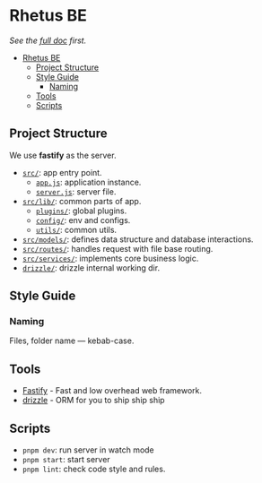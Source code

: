 # Rhetus BE

_See the [full doc](../README.md) first._

- [Rhetus BE](#rhetus-be)
  - [Project Structure](#project-structure)
  - [Style Guide](#style-guide)
    - [Naming](#naming)
  - [Tools](#tools)
  - [Scripts](#scripts)

## Project Structure

We use **fastify** as the server.

- [`src/`](./src): app entry point.
  - [`app.js`](./src/app.js): application instance.
  - [`server.js`](./src/server.js): server file.
- [`src/lib/`](./src/lib): common parts of app.
  - [`plugins/`](./src/lib/plugins/): global plugins.
  - [`config/`](./src/lib/config/): env and configs.
  - [`utils/`](./src/lib/utils/): common utils.
- [`src/models/`](./src/models): defines data structure and database interactions.
- [`src/routes/`](./src/routes): handles request with file base routing.
- [`src/services/`](./src/services): implements core business logic.
- [`drizzle/`](./drizzle): drizzle internal working dir.

## Style Guide

### Naming

Files, folder name — kebab-case.

## Tools

- [Fastify](https://fastify.dev/) - Fast and low overhead web framework.
- [drizzle](https://orm.drizzle.team/) - ORM for you to ship ship ship

## Scripts

- `pnpm dev`: run server in watch mode
- `pnpm start`: start server
- `pnpm lint`: check code style and rules.
